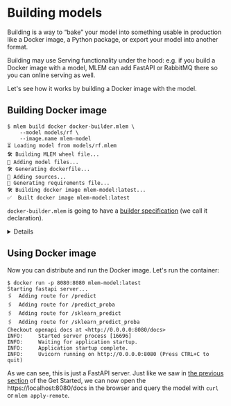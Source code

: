 # Building models

Building is a way to “bake” your model into something usable in production like
a Docker image, a Python package, or export your model into another format.

Building may use Serving functionality under the hood: e.g. if you build a
Docker image with a model, MLEM can add FastAPI or RabbitMQ there so you can
online serving as well.

Let's see how it works by building a Docker image with the model.

## Building Docker image

```cli
$ mlem build docker docker-builder.mlem \
    --model models/rf \
    --image.name mlem-model
⏳️ Loading model from models/rf.mlem
🛠 Building MLEM wheel file...
💼 Adding model files...
🛠 Generating dockerfile...
💼 Adding sources...
💼 Generating requirements file...
🛠 Building docker image mlem-model:latest...
✅  Built docker image mlem-model:latest
```

`docker-builder.mlem` is going to have a
[builder specification](/doc/user-guide/building) (we call it declaration).

<details>

### `$ cat docker-builder.mlem`

```yaml
image:
  name: rf-docker
object_type: builder
server:
  type: fastapi
type: docker
```

</details>

## Using Docker image

Now you can distribute and run the Docker image. Let's run the container:

```cli
$ docker run -p 8080:8080 mlem-model:latest
Starting fastapi server...
🖇️  Adding route for /predict
🖇️  Adding route for /predict_proba
🖇️  Adding route for /sklearn_predict
🖇️  Adding route for /sklearn_predict_proba
Checkout openapi docs at <http://0.0.0.0:8080/docs>
INFO:     Started server process [16696]
INFO:     Waiting for application startup.
INFO:     Application startup complete.
INFO:     Uvicorn running on http://0.0.0.0:8080 (Press CTRL+C to quit)
```

As we can see, this is just a FastAPI server. Just like we saw in
[the previous section](/doc/get-started/serving) of the Get Started, we can now
open the https://localhost:8080/docs in the browser and query the model with
`curl` or `mlem apply-remote`.
